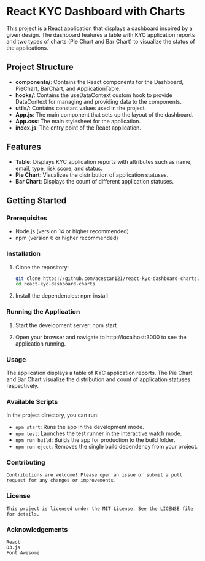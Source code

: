 # React KYC Dashboard with Charts

This project is a React application that displays a dashboard inspired by a given design. The dashboard features a table with KYC application reports and two types of charts (Pie Chart and Bar Chart) to visualize the status of the applications.

## Project Structure

- **components/**: Contains the React components for the Dashboard, PieChart, BarChart, and ApplicationTable.
- **hooks/**: Contains the useDataContext custom hook to provide DataContext for managing and providing data to the components.
- **utils/**: Contains constant values used in the project.
- **App.js**: The main component that sets up the layout of the dashboard.
- **App.css**: The main stylesheet for the application.
- **index.js**: The entry point of the React application.

## Features

- **Table**: Displays KYC application reports with attributes such as name, email, type, risk score, and status.
- **Pie Chart**: Visualizes the distribution of application statuses.
- **Bar Chart**: Displays the count of different application statuses.

## Getting Started

### Prerequisites

- Node.js (version 14 or higher recommended)
- npm (version 6 or higher recommended)

### Installation

1. Clone the repository:
   ```sh
   git clone https://github.com/acestar121/react-kyc-dashboard-charts.git
   cd react-kyc-dashboard-charts
   ```
2. Install the dependencies:
   npm install

### Running the Application

1. Start the development server:
   npm start

2. Open your browser and navigate to http://localhost:3000 to see the application running.

### Usage

The application displays a table of KYC application reports.
The Pie Chart and Bar Chart visualize the distribution and count of application statuses respectively.

### Available Scripts

In the project directory, you can run:

- `npm start`: Runs the app in the development mode.
- `npm test`: Launches the test runner in the interactive watch mode.
- `npm run build`: Builds the app for production to the build folder.
- `npm run eject`: Removes the single build dependency from your project.

### Contributing

    Contributions are welcome! Please open an issue or submit a pull request for any changes or improvements.

### License

    This project is licensed under the MIT License. See the LICENSE file for details.

### Acknowledgements

    React
    D3.js
    Font Awesome
